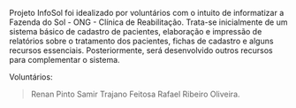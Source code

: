 Projeto InfoSol foi idealizado por voluntários com o intuito de informatizar a Fazenda do Sol - ONG - Clínica de Reabilitação. Trata-se inicialmente de um sistema básico de cadastro de pacientes, elaboração e impressão de relatórios sobre o tratamento dos pacientes, fichas de cadastro e alguns recursos essenciais.
Posteriormente, será desenvolvido outros recursos para complementar o sistema.

Voluntários:
> Renan Pinto
> Samir Trajano Feitosa
> Rafael Ribeiro Oliveira.